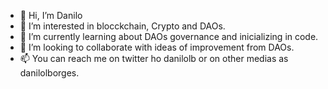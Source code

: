 - 👋 Hi, I’m Danilo
- 👀 I’m interested in blocckchain, Crypto and DAOs.
- 🌱 I’m currently learning about DAOs governance and inicializing in code.
- 💞️ I’m looking to collaborate with ideas of improvement from DAOs.
- 📫 You can reach me on twitter ho danilolb or on other medias as danilolborges.
